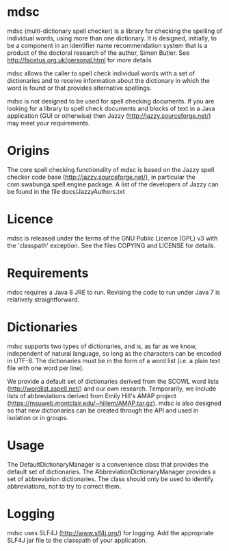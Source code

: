 mdsc
====

mdsc (multi-dictionary spell checker) is a library for checking the spelling 
of individual words, using more than one dictionary. It is designed, 
initially, to be a component in an identifier name recommendation system 
that is a product of the doctoral research of the author, Simon Butler.
See http://facetus.org.uk/personal.html for more details

mdsc allows the caller to spell check individual words with a set of 
dictionaries and to receive information about the dictionary in which 
the word is found or that provides alternative spellings.

mdsc is not designed to be used for spell checking documents. If you are 
looking for a library to spell check documents and blocks of text in a 
Java application (GUI or otherwise) then Jazzy 
(http://jazzy.sourceforge.net/) may meet your requirements.

Origins
=======
The core spell checking functionality of mdsc is based on the Jazzy spell 
checker code base (http://jazzy.sourceforge.net/), in particular the 
com.swabunga.spell.engine package. A list of the developers of Jazzy can 
be found in the file docs/JazzyAuthors.txt

Licence
=======
mdsc is released under the terms of the GNU Public Licence (GPL) v3 with 
the 'classpath' exception. See the files COPYING and LICENSE for details.

Requirements
============
mdsc requires a Java 8 JRE to run. Revising the code to run under Java 7 
is relatively straightforward.

Dictionaries
============
mdsc supports two types of dictionaries, and is, as far as we know, 
independent of natural language, so long as the characters can be encoded 
in UTF-8. The dictionaries must be in the form of a word list (i.e. a 
plain text file with one word per line).

We provide a default set of dictionaries derived from the SCOWL word lists
(http://wordlist.aspell.net/) and our own research. Temporarily, we 
include lists of abbreviations derived from Emily Hill's AMAP project
(https://msuweb.montclair.edu/~hillem/AMAP.tar.gz). mdsc is also designed 
so that new dictionaries can be created through the API and used in 
isolation or in groups.

Usage
=====
The DefaultDictionaryManager is a convenience class that provides the 
default set of dictionaries. The AbbreviationDictionaryManager 
provides a set of abbreviation dictionaries. The class should only 
be used to identify abbreviations, not to try to correct them.

Logging
=======
mdsc uses SLF4J (http://www.slf4j.org/) for logging. Add the 
appropriate SLF4J jar file to the classpath of your application.
